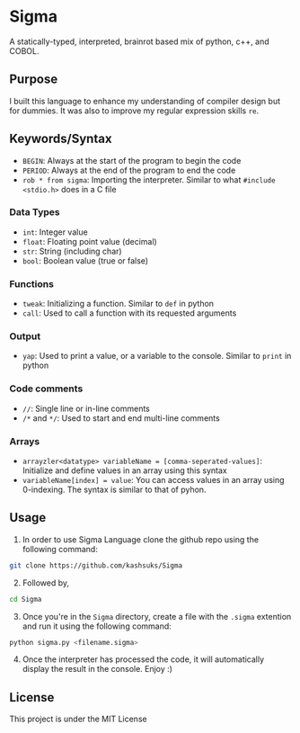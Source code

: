 # Sigma
A statically-typed, interpreted, brainrot based mix of python, c++, and COBOL.

## Purpose
I built this language to enhance my understanding of compiler design but for dummies. It was also to improve my regular expression skills `re`.

## Keywords/Syntax
- `BEGIN`: Always at the start of the program to begin the code
- `PERIOD`: Always at the end of the program to end the code
- `rob * from sigma`: Importing the interpreter. Similar to what `#include <stdio.h>` does in a C file

### Data Types
- `int`: Integer value
- `float`: Floating point value (decimal)
- `str`: String (including char)
- `bool`: Boolean value (true or false)

### Functions
- `tweak`: Initializing a function. Similar to `def` in python
- `call`: Used to call a function with its requested arguments

### Output
- `yap`: Used to print a value, or a variable to the console. Similar to `print` in python

### Code comments
- `//`: Single line or in-line comments
- `/*` and `*/`: Used to start and end multi-line comments

### Arrays
- `arrayzler<datatype> variableName = [comma-seperated-values]`: Initialize and define values in an array using this syntax
- `variableName[index] = value`: You can access values in an array using 0-indexing. The syntax is similar to that of pyhon.

## Usage
1) In order to use Sigma Language clone the github repo using the following command:
```bash
git clone https://github.com/kashsuks/Sigma
```
2) Followed by,

```bash
cd Sigma
```

3) Once you're in the `Sigma` directory, create a file with the `.sigma` extention and run it using the following command:
```bash
python sigma.py <filename.sigma>
```
4) Once the interpreter has processed the code, it will automatically display the result in the console. Enjoy :)

## License
This project is under the MIT License